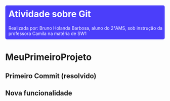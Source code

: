 <div style=
"margin: 20px 0px;
padding-left: 10px;
border-radius: 5px;
background-color: #4b3efa">
    <h1 style=
    "color:#ffffff;
    padding-top: 10px;">
    Atividade sobre Git</h2>
    <p style=
    "color:#ffffff;
    padding-bottom: 10px">
    Realizada por: Bruno Holanda Barbosa, aluno do 2°AMS,
    sob instrução da professora Camila na matéria de SW1</p>
</div>

# MeuPrimeiroProjeto
## Primeiro Commit (resolvido)

## Nova funcionalidade
